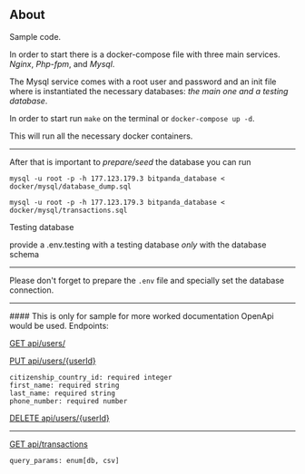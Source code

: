 
## About

Sample code.

In order to start there is a docker-compose file with three main services. _Nginx_, _Php-fpm_, and _Mysql_.

The Mysql service comes with a root user and password and an init file where is 
instantiated the necessary databases: _the main one and a testing database_.

In order to start run `make` on the terminal or `docker-compose up -d`.

This will run all the necessary docker containers.

<hr>

After that is important to _prepare/seed_ the database you can run

`mysql -u root -p -h 177.123.179.3 bitpanda_database < docker/mysql/database_dump.sql`

`mysql -u root -p -h 177.123.179.3 bitpanda_database < docker/mysql/transactions.sql`

Testing database

provide a .env.testing
with a testing database _only_ with the database schema

<hr>


Please don't forget to prepare the `.env` file and specially set the database connection.

<hr>
#### This is only for sample for more worked documentation OpenApi would be used.
Endpoints:

[GET api/users/]() 

[PUT api/users/{userId}]()
    
    citizenship_country_id: required integer
    first_name: required string
    last_name: required string
    phone_number: required number

[DELETE api/users/{userId}]()

<hr> 

[GET api/transactions]()
    
    query_params: enum[db, csv]

